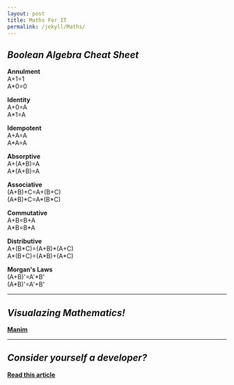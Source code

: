 ```yaml
---
layout: post
title: Maths For IT
permalink: /jekyll/Maths/
---
```


## *Boolean Algebra Cheat Sheet* 

**Annulment**   
A+1=1  
A*0=0 

**Identity**  
A+0=A  
A*1=A 

**Idempotent**  
A+A=A  
A*A=A 

**Absorptive**  
A+(A\*B)=A  
A*(A+B)=A 

**Associative**  
(A+B)+C=A+(B+C)  
(A\*B)\*C=A\*(B*C) 

**Commutative**   
A+B=B+A  
A\*B=B*A 

**Distributive**   
A+(B\*C)=(A+B)*(A+C)  
A\*(B+C)=(A\*B)+(A\*C) 

**Morgan's Laws**   
(A+B)'=A'\*B'  
(A*B)'=A'+B' 

---
## *Visualazing Mathematics!*
[**Manim**](https://www.youtube.com/playlist?list=PL2B6OzTsMUrwo4hA3BBfS7ZR34K361Z8F)

---

## *Consider yourself a developer?* 

[**Read this article**](https://blog.usejournal.com/consider-yourself-a-developer-you-should-solve-the-project-euler-problems-ed8d13397c9c) 